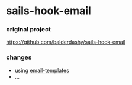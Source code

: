 # sails-hook-email

### original project

https://github.com/balderdashy/sails-hook-email

### changes

* using [email-templates](https://www.npmjs.com/package/email-templates)
* ...
